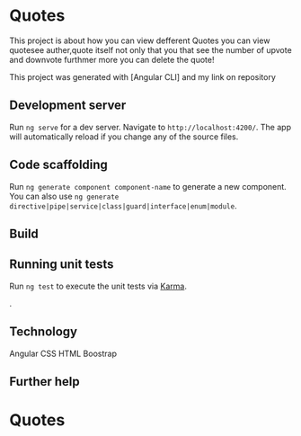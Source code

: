# Quotes
This  project is about how you can view defferent Quotes  you can view   quotesee auther,quote itself not only that you that see the number of upvote and downvote furthmer more you can delete the quote!

This project was generated with [Angular CLI] and my link on  repository 

## Development server

Run `ng serve` for a dev server. Navigate to `http://localhost:4200/`. The app will automatically reload if you change any of the source files.

## Code scaffolding

Run `ng generate component component-name` to generate a new component. You can also use `ng generate directive|pipe|service|class|guard|interface|enum|module`.

## Build



## Running unit tests

Run `ng test` to execute the unit tests via [Karma](https://AKIMANIZANYE.github.io).

.

## Technology 
Angular
CSS
HTML
Boostrap
## Further help


# Quotes
